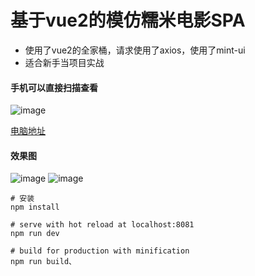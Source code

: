 # 基于vue2的模仿糯米电影SPA

- 使用了vue2的全家桶，请求使用了axios，使用了mint-ui
- 适合新手当项目实战

#### 手机可以直接扫描查看

![image](http://www.chenjinxinlove.com/cdn/qiniu/erweima.png)

[电脑地址](http://1.fullpagedemo.applinzi.com/#/index)

#### 效果图
![image](http://www.chenjinxinlove.com/cdn/qiniu/Screenshot_2017-01-19-22-37-38-896_%E5%BE%AE%E4%BF%A1%20-%20%E5%89%AF%E6%9C%AC.png)
![image](http://www.chenjinxinlove.com/cdn/qiniu/Screenshot_2017-01-19-22-37-46-025_%E5%BE%AE%E4%BF%A1.png)

```
# 安装
npm install

# serve with hot reload at localhost:8081
npm run dev

# build for production with minification
npm run build、



```
